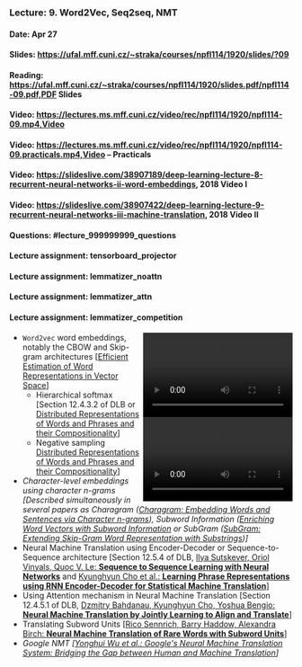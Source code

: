 ### Lecture: 9. Word2Vec, Seq2seq, NMT
#### Date: Apr 27
#### Slides: https://ufal.mff.cuni.cz/~straka/courses/npfl114/1920/slides/?09
#### Reading: https://ufal.mff.cuni.cz/~straka/courses/npfl114/1920/slides.pdf/npfl114-09.pdf,PDF Slides
#### Video: https://lectures.ms.mff.cuni.cz/video/rec/npfl114/1920/npfl114-09.mp4,Video
#### Video: https://lectures.ms.mff.cuni.cz/video/rec/npfl114/1920/npfl114-09.practicals.mp4,Video – Practicals
#### Video: https://slideslive.com/38907189/deep-learning-lecture-8-recurrent-neural-networks-ii-word-embeddings, 2018 Video I
#### Video: https://slideslive.com/38907422/deep-learning-lecture-9-recurrent-neural-networks-iii-machine-translation, 2018 Video II
#### Questions: #lecture_999999999_questions
#### Lecture assignment: tensorboard_projector
#### Lecture assignment: lemmatizer_noattn
#### Lecture assignment: lemmatizer_attn
#### Lecture assignment: lemmatizer_competition

<div style="float: right">
  <video width="266" height="150" controls><source src="https://lectures.ms.mff.cuni.cz/video/rec/npfl114/1920/npfl114-09.mp4" type="video/mp4"></video>
  <br>
  <video width="266" height="150" controls><source src="https://lectures.ms.mff.cuni.cz/video/rec/npfl114/1920/npfl114-09.practicals.mp4" type="video/mp4"></video>
</div>

- `Word2vec` word embeddings, notably the CBOW and Skip-gram architectures [[Efficient Estimation of Word Representations in Vector Space](https://arxiv.org/abs/1301.3781)]
  - Hierarchical softmax [Section 12.4.3.2 of DLB or [Distributed Representations of Words and Phrases and their Compositionality](https://arxiv.org/abs/1310.4546)]
  - Negative sampling [Distributed Representations of Words and Phrases and their Compositionality](https://arxiv.org/abs/1310.4546)]
- _Character-level embeddings using character n-grams [Described simultaneously in several papers as Charagram ([Charagram: Embedding Words and Sentences via Character n-grams](https://arxiv.org/abs/1607.02789)), Subword Information ([Enriching Word Vectors with Subword Information](https://arxiv.org/abs/1607.04606) or SubGram ([SubGram: Extending Skip-Gram Word Representation with Substrings](http://link.springer.com/chapter/10.1007/978-3-319-45510-5_21))]_
- Neural Machine Translation using Encoder-Decoder or Sequence-to-Sequence architecture [Section 12.5.4 of DLB, [Ilya Sutskever, Oriol Vinyals, Quoc V. Le: **Sequence to Sequence Learning with Neural Networks**](https://arxiv.org/abs/1409.3215) and [Kyunghyun Cho et al.: **Learning Phrase Representations using RNN Encoder-Decoder for Statistical Machine Translation**](https://arxiv.org/abs/1406.1078)]
- Using Attention mechanism in Neural Machine Translation [Section 12.4.5.1 of DLB, [Dzmitry Bahdanau, Kyunghyun Cho, Yoshua Bengio: **Neural Machine Translation by Jointly Learning to Align and Translate**](https://arxiv.org/abs/1409.0473)]
- Translating Subword Units [[Rico Sennrich, Barry Haddow, Alexandra Birch: **Neural Machine Translation of Rare Words with Subword Units**](https://arxiv.org/abs/1508.07909)]
- _Google NMT [[Yonghui Wu et al.: Google's Neural Machine Translation System: Bridging the Gap between Human and Machine Translation](https://arxiv.org/abs/1609.08144)]_

<div style="clear: both"></div>
